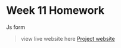 # Week 11 Homework

Js form
>view live website here [Project website](http://se412-tuymove.azurewebsites.net/week11.homework/)

